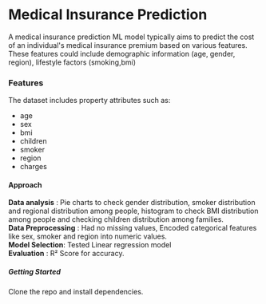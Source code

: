# **Medical Insurance Prediction** 
A medical insurance prediction ML model typically aims to predict the cost of an individual's medical insurance premium based on various features. These features could include demographic information (age, gender, region), lifestyle factors (smoking,bmi)

### **Features**  
The dataset includes property attributes such as:  

- age 
- sex 
- bmi 
- children 
- smoker 
- region 
- charges 

#### **Approach**
**Data analysis** : Pie charts to check gender distribution, smoker distribution and regional distribution among people, histogram to check BMI distribution among people and checking children distribution among families.  
**Data Preprocessing** : Had no missing values, Encoded categorical features like sex, smoker and region into numeric values.  
**Model Selection**: Tested Linear regression model  
**Evaluation** : R² Score for accuracy.

##### **Getting Started**
Clone the repo and install dependencies. 
